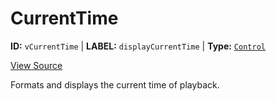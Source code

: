 # CurrentTime

**ID:** `vCurrentTime` | **LABEL:** `displayCurrentTime` | **Type:** [`Control`](../control-interface.md)

[View Source](../../../../../../vime-complete/src/plugins/controls/control/time/CurrentTime.svelte)

Formats and displays the current time of playback.